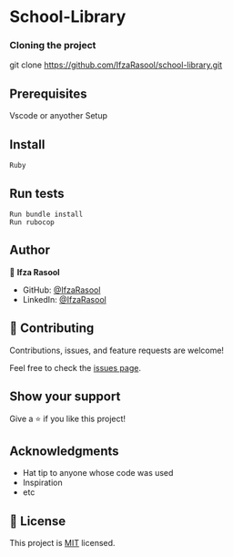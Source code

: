
# School-Library

### Cloning the project

 git clone https://github.com/IfzaRasool/school-library.git 

## Prerequisites

Vscode or anyother
Setup

## Install
    Ruby
## Run tests
    Run bundle install
    Run rubocop

## Author

👤 **Ifza Rasool**

- GitHub: [@IfzaRasool](https://github.com/IfzaRasool)
- LinkedIn: [@IfzaRasool](https://www.linkedin.com/in/ifza-arain/)



## 🤝 Contributing

Contributions, issues, and feature requests are welcome!

Feel free to check the [issues page](https://github.com/sentayhu19/Decode-Morse-codeissues/).

## Show your support

Give a ⭐️ if you like this project!

## Acknowledgments

- Hat tip to anyone whose code was used
- Inspiration
- etc

## 📝 License

This project is [MIT](./MIT.md) licensed.
